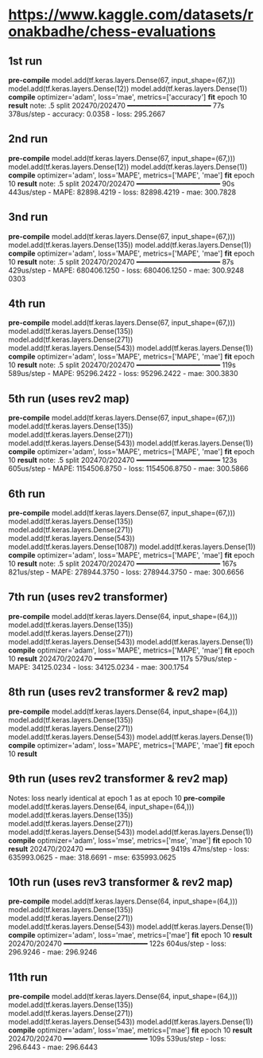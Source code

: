 # https://www.kaggle.com/datasets/ronakbadhe/chess-evaluations
## 1st run
**pre-compile**
    model.add(tf.keras.layers.Dense(67, input_shape=(67,)))
    model.add(tf.keras.layers.Dense(12))
    model.add(tf.keras.layers.Dense(1))
**compile**
    optimizer='adam', loss='mae', metrics=['accuracy']
**fit**
    epoch 10
**result**
    note: .5 split
    202470/202470 ━━━━━━━━━━━━━━━━━━━━ 77s 378us/step - accuracy: 0.0358 - loss: 295.2667

## 2nd run
**pre-compile**
    model.add(tf.keras.layers.Dense(67, input_shape=(67,)))
    model.add(tf.keras.layers.Dense(12))
    model.add(tf.keras.layers.Dense(1))
**compile**
    optimizer='adam', loss='MAPE', metrics=['MAPE', 'mae']
**fit**
    epoch 10
**result**
    note: .5 split
    202470/202470 ━━━━━━━━━━━━━━━━━━━━ 90s 443us/step - MAPE: 82898.4219 - loss: 82898.4219 - mae: 300.7828

## 3nd run
**pre-compile**
    model.add(tf.keras.layers.Dense(67, input_shape=(67,)))
    model.add(tf.keras.layers.Dense(135))
    model.add(tf.keras.layers.Dense(1))
**compile**
    optimizer='adam', loss='MAPE', metrics=['MAPE', 'mae']
**fit**
    epoch 10
**result**
    note: .5 split
    202470/202470 ━━━━━━━━━━━━━━━━━━━━ 87s 429us/step - MAPE: 680406.1250 - loss: 680406.1250 - mae: 300.9248 0303

## 4th run
**pre-compile**
    model.add(tf.keras.layers.Dense(67, input_shape=(67,)))
    model.add(tf.keras.layers.Dense(135))
    model.add(tf.keras.layers.Dense(271))
    model.add(tf.keras.layers.Dense(543))
    model.add(tf.keras.layers.Dense(1))
**compile**
    optimizer='adam', loss='MAPE', metrics=['MAPE', 'mae']
**fit**
    epoch 10
**result**
    note: .5 split
    202470/202470 ━━━━━━━━━━━━━━━━━━━━ 119s 589us/step - MAPE: 95296.2422 - loss: 95296.2422 - mae: 300.3830

## 5th run (uses rev2 map)
**pre-compile**
    model.add(tf.keras.layers.Dense(67, input_shape=(67,)))
    model.add(tf.keras.layers.Dense(135))
    model.add(tf.keras.layers.Dense(271))
    model.add(tf.keras.layers.Dense(543))
    model.add(tf.keras.layers.Dense(1))
**compile**
    optimizer='adam', loss='MAPE', metrics=['MAPE', 'mae']
**fit**
    epoch 10
**result**
    note: .5 split
    202470/202470 ━━━━━━━━━━━━━━━━━━━━ 123s 605us/step - MAPE: 1154506.8750 - loss: 1154506.8750 - mae: 300.5866  

## 6th run
**pre-compile**
    model.add(tf.keras.layers.Dense(67, input_shape=(67,)))
    model.add(tf.keras.layers.Dense(135))
    model.add(tf.keras.layers.Dense(271))
    model.add(tf.keras.layers.Dense(543))
    model.add(tf.keras.layers.Dense(1087))
    model.add(tf.keras.layers.Dense(1))
**compile**
    optimizer='adam', loss='MAPE', metrics=['MAPE', 'mae']
**fit**
    epoch 10
**result**
    note: .5 split
    202470/202470 ━━━━━━━━━━━━━━━━━━━━ 167s 821us/step - MAPE: 278944.3750 - loss: 278944.3750 - mae: 300.6656

## 7th run (uses rev2 transformer)
**pre-compile**
    model.add(tf.keras.layers.Dense(64, input_shape=(64,)))
    model.add(tf.keras.layers.Dense(135))
    model.add(tf.keras.layers.Dense(271))
    model.add(tf.keras.layers.Dense(543))
    model.add(tf.keras.layers.Dense(1))
**compile**
    optimizer='adam', loss='MAPE', metrics=['MAPE', 'mae']
**fit**
    epoch 10
**result**
    202470/202470 ━━━━━━━━━━━━━━━━━━━━ 117s 579us/step - MAPE: 34125.0234 - loss: 34125.0234 - mae: 300.1754 


## 8th run (uses rev2 transformer & rev2 map)
**pre-compile**
    model.add(tf.keras.layers.Dense(64, input_shape=(64,)))
    model.add(tf.keras.layers.Dense(135))
    model.add(tf.keras.layers.Dense(271))
    model.add(tf.keras.layers.Dense(543))
    model.add(tf.keras.layers.Dense(1))
**compile**
    optimizer='adam', loss='MAPE', metrics=['MAPE', 'mae']
**fit**
    epoch 10
**result**
    <!-- NOT NOTED -->

## 9th run (uses rev2 transformer & rev2 map)
Notes: loss nearly identical at epoch 1 as at epoch 10
**pre-compile**
    model.add(tf.keras.layers.Dense(64, input_shape=(64,)))
    model.add(tf.keras.layers.Dense(135))
    model.add(tf.keras.layers.Dense(271))
    model.add(tf.keras.layers.Dense(543))
    model.add(tf.keras.layers.Dense(1))
**compile**
    optimizer='adam', loss='mse', metrics=['mse', 'mae']
**fit**
    epoch 10
**result**
    202470/202470 ━━━━━━━━━━━━━━━━━━━━ 9419s 47ms/step - loss: 635993.0625 - mae: 318.6691 - mse: 635993.0625 

## 10th run (uses rev3 transformer & rev2 map)
**pre-compile**
    model.add(tf.keras.layers.Dense(64, input_shape=(64,)))
    model.add(tf.keras.layers.Dense(135))
    model.add(tf.keras.layers.Dense(271))
    model.add(tf.keras.layers.Dense(543))
    model.add(tf.keras.layers.Dense(1))
**compile**
    optimizer='adam', loss='mae', metrics=['mae']
**fit**
    epoch 10
**result**
    202470/202470 ━━━━━━━━━━━━━━━━━━━━ 122s 604us/step - loss: 296.9246 - mae: 296.9246
## 11th run
**pre-compile**
    model.add(tf.keras.layers.Dense(64, input_shape=(64,)))
    model.add(tf.keras.layers.Dense(135))
    model.add(tf.keras.layers.Dense(271))
    model.add(tf.keras.layers.Dense(543))
    model.add(tf.keras.layers.Dense(1))
**compile**
    optimizer='adam', loss='mae', metrics=['mae']
**fit**
    epoch 10
**result**
    202470/202470 ━━━━━━━━━━━━━━━━━━━━ 109s 539us/step - loss: 296.6443 - mae: 296.6443
